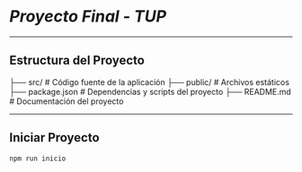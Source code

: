 # *Proyecto Final - TUP*
---

## Estructura del Proyecto
├── src/ # Código fuente de la aplicación
├── public/ # Archivos estáticos
├── package.json # Dependencias y scripts del proyecto
├── README.md # Documentación del proyecto

---

## Iniciar Proyecto
```bash
npm run inicio
